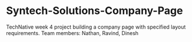# Syntech-Solutions-Company-Page
TechNative week 4 project building a company page with specified layout requirements. Team members: Nathan, Ravind, Dinesh

